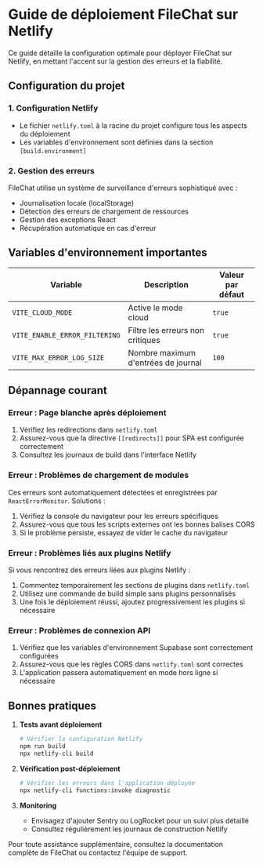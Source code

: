 
# Guide de déploiement FileChat sur Netlify

Ce guide détaille la configuration optimale pour déployer FileChat sur Netlify, en mettant l'accent sur la gestion des erreurs et la fiabilité.

## Configuration du projet

### 1. Configuration Netlify
- Le fichier `netlify.toml` à la racine du projet configure tous les aspects du déploiement
- Les variables d'environnement sont définies dans la section `[build.environment]`

### 2. Gestion des erreurs
FileChat utilise un système de surveillance d'erreurs sophistiqué avec :
- Journalisation locale (localStorage)
- Détection des erreurs de chargement de ressources
- Gestion des exceptions React
- Récupération automatique en cas d'erreur

## Variables d'environnement importantes

| Variable | Description | Valeur par défaut |
|----------|-------------|-------------------|
| `VITE_CLOUD_MODE` | Active le mode cloud | `true` |
| `VITE_ENABLE_ERROR_FILTERING` | Filtre les erreurs non critiques | `true` |
| `VITE_MAX_ERROR_LOG_SIZE` | Nombre maximum d'entrées de journal | `100` |

## Dépannage courant

### Erreur : Page blanche après déploiement
1. Vérifiez les redirections dans `netlify.toml`
2. Assurez-vous que la directive `[[redirects]]` pour SPA est configurée correctement
3. Consultez les journaux de build dans l'interface Netlify

### Erreur : Problèmes de chargement de modules
Ces erreurs sont automatiquement détectées et enregistrées par `ReactErrorMonitor`.
Solutions :
1. Vérifiez la console du navigateur pour les erreurs spécifiques
2. Assurez-vous que tous les scripts externes ont les bonnes balises CORS
3. Si le problème persiste, essayez de vider le cache du navigateur

### Erreur : Problèmes liés aux plugins Netlify
Si vous rencontrez des erreurs liées aux plugins Netlify :
1. Commentez temporairement les sections de plugins dans `netlify.toml`
2. Utilisez une commande de build simple sans plugins personnalisés
3. Une fois le déploiement réussi, ajoutez progressivement les plugins si nécessaire

### Erreur : Problèmes de connexion API
1. Vérifiez que les variables d'environnement Supabase sont correctement configurées
2. Assurez-vous que les règles CORS dans `netlify.toml` sont correctes
3. L'application passera automatiquement en mode hors ligne si nécessaire

## Bonnes pratiques

1. **Tests avant déploiement**
   ```bash
   # Vérifier la configuration Netlify
   npm run build
   npx netlify-cli build
   ```

2. **Vérification post-déploiement**
   ```bash
   # Vérifier les erreurs dans l'application déployée
   npx netlify-cli functions:invoke diagnostic
   ```

3. **Monitoring**
   - Envisagez d'ajouter Sentry ou LogRocket pour un suivi plus détaillé
   - Consultez régulièrement les journaux de construction Netlify

Pour toute assistance supplémentaire, consultez la documentation complète de FileChat ou contactez l'équipe de support.
